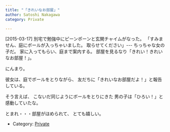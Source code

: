 ```yaml
---
title: "「きれいなお部屋」"
author: Satoshi Nakagawa
category: Private

---
```


[2015-03-17]  別宅で勉強中にピーンポーンと玄関チャイムがなった。
「すみません、庭にボールが入っちゃいました。
取らせてください」---
ちっちゃな女の子だ。
家に入ってもらい、庭まで案内する。
部屋を見るなり「きれい！きれいなお部屋！」。

 にんまり。

 彼女は、庭でボールをとりながら、
友だちに「きれいなお部屋だよ！」と報告している。

 そう言えば、
こないだ同じようにボールをとりにきた
男の子は「ひろい！」と感動していたな。

 とまれ・・・部屋がほめられて、
とても嬉しい。

- Category: [Private](categories.html#Private)


